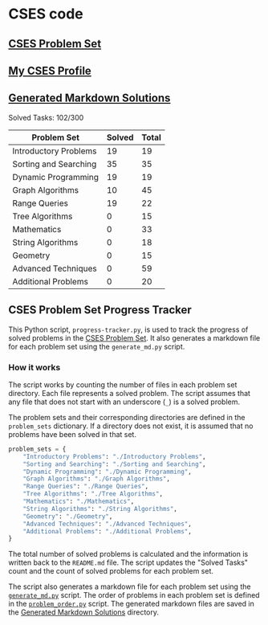 # CSES code

## [CSES Problem Set](https://cses.fi/problemset/list/)

## [My CSES Profile](https://cses.fi/user/203349)

## [Generated Markdown Solutions](./Markdown_Solutions)

Solved Tasks: 102/300

| Problem Set | Solved | Total |
| ------- | ------ | ----- |
|Introductory Problems| 19 | 19 |
|Sorting and Searching| 35 | 35 |
|Dynamic Programming| 19 | 19 |
|Graph Algorithms| 10 | 45 |
|Range Queries| 19 | 22 |
|Tree Algorithms| 0 | 15 |
|Mathematics| 0 | 33 |
|String Algorithms| 0 | 18 |
|Geometry| 0 | 15 |
|Advanced Techniques| 0 | 59 |
|Additional Problems| 0 | 20 |

## CSES Problem Set Progress Tracker

This Python script, `progress-tracker.py`, is used to track the progress of solved problems in the [CSES Problem Set](https://cses.fi/problemset/). It also generates a markdown file for each problem set using the `generate_md.py` script.

### How it works

The script works by counting the number of files in each problem set directory. Each file represents a solved problem. The script assumes that any file that does not start with an underscore (`_`) is a solved problem.

The problem sets and their corresponding directories are defined in the `problem_sets` dictionary. If a directory does not exist, it is assumed that no problems have been solved in that set.

``` python
problem_sets = {
    "Introductory Problems": "./Introductory Problems",
    "Sorting and Searching": "./Sorting and Searching",
    "Dynamic Programming": "./Dynamic Programming",
    "Graph Algorithms": "./Graph Algorithms",
    "Range Queries": "./Range Queries",
    "Tree Algorithms": "./Tree Algorithms",
    "Mathematics": "./Mathematics",
    "String Algorithms": "./String Algorithms",
    "Geometry": "./Geometry",
    "Advanced Techniques": "./Advanced Techniques",
    "Additional Problems": "./Additional Problems",
}
```

The total number of solved problems is calculated and the information is written back to the `README.md` file. The script updates the "Solved Tasks" count and the count of solved problems for each problem set.

The script also generates a markdown file for each problem set using the [`generate_md.py`](./generate_md.py) script. The order of problems in each problem set is defined in the [`problem_order.py`](./problem_order.py) script. The generated markdown files are saved in the [Generated Markdown Solutions](./Markdown_Solutions/) directory.
